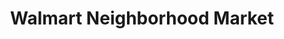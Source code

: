 ---
title: "Walmart Neighborhood Market"
url: /oklahoma-city/walmart-neighborhood-market-southwest-134th-street/
shop: Supermarkt
---